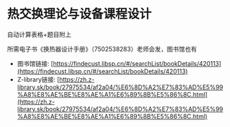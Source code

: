# 热交换理论与设备课程设计
自动计算表格+题目附上

所需电子书《换热器设计手册》（7502538283）老师会发，图书馆也有
- 图书馆链接: [https://findecust.libsp.cn/#/searchList/bookDetails/420113](https://findecust.libsp.cn/#/searchList/bookDetails/420113)
- Z-library链接: [https://zh.z-library.sk/book/27975534/af2a04/%E6%8D%A2%E7%83%AD%E5%99%A8%E8%AE%BE%E8%AE%A1%E6%89%8B%E5%86%8C.html](https://zh.z-library.sk/book/27975534/af2a04/%E6%8D%A2%E7%83%AD%E5%99%A8%E8%AE%BE%E8%AE%A1%E6%89%8B%E5%86%8C.html)